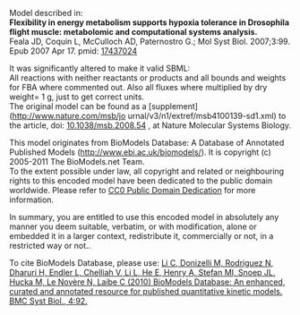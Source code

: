 

Model described in:  
**Flexibility in energy metabolism supports hypoxia tolerance in Drosophila flight muscle: metabolomic and computational systems analysis.**   
Feala JD, Coquin L, McCulloch AD, Paternostro G.; Mol Syst Biol. 2007;3:99.
Epub 2007 Apr 17. pmid:
[17437024](http://www.ncbi.nlm.nih.gov/pubmed/17437024)  

It was significantly altered to make it valid SBML:  
All reactions with neither reactants or products and all bounds and weights
for FBA where commented out. Also all fluxes where multiplied by dry weight= 1
g, just to get correct units.  
The original model can be found as a [supplement](http://www.nature.com/msb/jo
urnal/v3/n1/extref/msb4100139-sd1.xml) to the article, doi:
[10.1038/msb.2008.54](http://dx.doi.org/10.1038/msb.2008.54) , at Nature
Molecular Systems Biology.

This model originates from BioModels Database: A Database of Annotated
Published Models (http://www.ebi.ac.uk/biomodels/). It is copyright (c)
2005-2011 The BioModels.net Team.  
To the extent possible under law, all copyright and related or neighbouring
rights to this encoded model have been dedicated to the public domain
worldwide. Please refer to [CC0 Public Domain
Dedication](http://creativecommons.org/publicdomain/zero/1.0/) for more
information.

In summary, you are entitled to use this encoded model in absolutely any
manner you deem suitable, verbatim, or with modification, alone or embedded it
in a larger context, redistribute it, commercially or not, in a restricted way
or not..  
  
To cite BioModels Database, please use: [Li C, Donizelli M, Rodriguez N,
Dharuri H, Endler L, Chelliah V, Li L, He E, Henry A, Stefan MI, Snoep JL,
Hucka M, Le Novère N, Laibe C (2010) BioModels Database: An enhanced, curated
and annotated resource for published quantitative kinetic models. BMC Syst
Biol., 4:92.](http://www.ncbi.nlm.nih.gov/pubmed/20587024)

